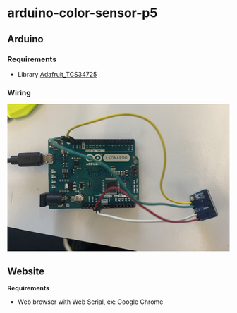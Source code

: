 # arduino-color-sensor-p5

## Arduino
### Requirements
- Library [Adafruit_TCS34725](https://github.com/adafruit/Adafruit_TCS34725)
### Wiring
![Arduino Wiring](./arduino/pinout-arduino.jpg)
## Website
**Requirements**
- Web browser with Web Serial, ex: Google Chrome